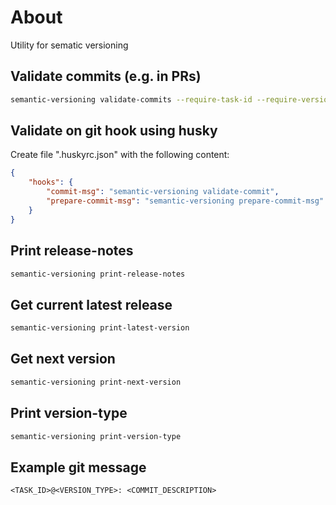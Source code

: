 # About

Utility for sematic versioning

## Validate commits (e.g. in PRs)

```bash
semantic-versioning validate-commits --require-task-id --require-version-type
```

## Validate on git hook using husky

Create file ".huskyrc.json" with the following content:

```json
{
	"hooks": {
		"commit-msg": "semantic-versioning validate-commit",
		"prepare-commit-msg": "semantic-versioning prepare-commit-msg"
	}
}
```

## Print release-notes

```bash
semantic-versioning print-release-notes
```

## Get current latest release

```bash
semantic-versioning print-latest-version
```

## Get next version

```bash
semantic-versioning print-next-version
```

## Print version-type

```bash
semantic-versioning print-version-type
```

## Example git message

```
<TASK_ID>@<VERSION_TYPE>: <COMMIT_DESCRIPTION>
```
